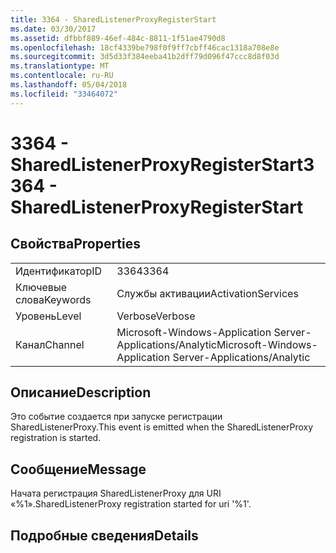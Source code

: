 ```yaml
---
title: 3364 - SharedListenerProxyRegisterStart
ms.date: 03/30/2017
ms.assetid: dfbbf889-46ef-484c-8811-1f51ae4790d8
ms.openlocfilehash: 18cf4339be798f0f9ff7cbff46cac1318a708e8e
ms.sourcegitcommit: 3d5d33f384eeba41b2dff79d096f47ccc8d8f03d
ms.translationtype: MT
ms.contentlocale: ru-RU
ms.lasthandoff: 05/04/2018
ms.locfileid: "33464072"
---
```

# <a name="3364---sharedlistenerproxyregisterstart"></a><span data-ttu-id="e796a-102">3364 - SharedListenerProxyRegisterStart</span><span class="sxs-lookup"><span data-stu-id="e796a-102">3364 - SharedListenerProxyRegisterStart</span></span>
## <a name="properties"></a><span data-ttu-id="e796a-103">Свойства</span><span class="sxs-lookup"><span data-stu-id="e796a-103">Properties</span></span>  
  
|||  
|-|-|  
|<span data-ttu-id="e796a-104">Идентификатор</span><span class="sxs-lookup"><span data-stu-id="e796a-104">ID</span></span>|<span data-ttu-id="e796a-105">3364</span><span class="sxs-lookup"><span data-stu-id="e796a-105">3364</span></span>|  
|<span data-ttu-id="e796a-106">Ключевые слова</span><span class="sxs-lookup"><span data-stu-id="e796a-106">Keywords</span></span>|<span data-ttu-id="e796a-107">Службы активации</span><span class="sxs-lookup"><span data-stu-id="e796a-107">ActivationServices</span></span>|  
|<span data-ttu-id="e796a-108">Уровень</span><span class="sxs-lookup"><span data-stu-id="e796a-108">Level</span></span>|<span data-ttu-id="e796a-109">Verbose</span><span class="sxs-lookup"><span data-stu-id="e796a-109">Verbose</span></span>|  
|<span data-ttu-id="e796a-110">Канал</span><span class="sxs-lookup"><span data-stu-id="e796a-110">Channel</span></span>|<span data-ttu-id="e796a-111">Microsoft-Windows-Application Server-Applications/Analytic</span><span class="sxs-lookup"><span data-stu-id="e796a-111">Microsoft-Windows-Application Server-Applications/Analytic</span></span>|  
  
## <a name="description"></a><span data-ttu-id="e796a-112">Описание</span><span class="sxs-lookup"><span data-stu-id="e796a-112">Description</span></span>  
 <span data-ttu-id="e796a-113">Это событие создается при запуске регистрации SharedListenerProxy.</span><span class="sxs-lookup"><span data-stu-id="e796a-113">This event is emitted when the SharedListenerProxy registration is started.</span></span>  
  
## <a name="message"></a><span data-ttu-id="e796a-114">Сообщение</span><span class="sxs-lookup"><span data-stu-id="e796a-114">Message</span></span>  
 <span data-ttu-id="e796a-115">Начата регистрация SharedListenerProxy для URI «%1».</span><span class="sxs-lookup"><span data-stu-id="e796a-115">SharedListenerProxy registration started for uri '%1'.</span></span>  
  
## <a name="details"></a><span data-ttu-id="e796a-116">Подробные сведения</span><span class="sxs-lookup"><span data-stu-id="e796a-116">Details</span></span>
